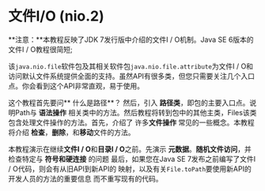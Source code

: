 # 文件I/O (nio.2)
**注意：**本教程反映了JDK 7发行版中介绍的文件I / O机制。Java SE 6版本的文件I / O教程很简短;

该`java.nio.file`软件包及其相关软件包`java.nio.file.attribute`为文件I / O和访问默认文件系统提供全面的支持。虽然API有很多类，但您只需要关注几个入口点。你会看到这个API非常直观，易于使用。

这个教程首先要问** 什么是路径**？ 然后，引入 **路径类**，即包的主要入口点。说明Path与 **语法操作** 相关类中的方法。然后教程将转到包中的其他主类，Files该类包含处理文件操作的方法。首先，介绍了 许多**文件操作** 常见的一些概念。本教程将介绍 **检查**，**删除**，和**移动**文件的方法。

本教程演示在继续**文件I / O**和**目录I / O**之前。先演示 **元数据**。**随机文件访问**，并检查特定与 **符号和硬连接** 的问题 
最后，如果您在Java SE 7发布之前编写了文件I / O代码，则会有从旧API到新API的 映射，以及有关`File.toPath`要使用新API的开发人员的方法的重要信息 而不重写现有的代码。
